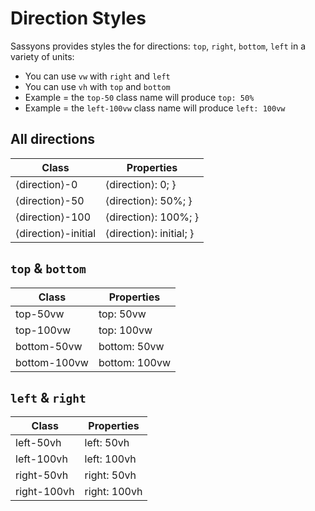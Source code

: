 # Direction Styles

Sassyons provides styles the for directions: `top`, `right`, `bottom`, `left` in a variety of units:
* You can use `vw` with `right` and `left`
* You can use `vh` with `top` and `bottom`
* Example = the `top-50` class name will produce `top: 50%`
* Example = the `left-100vw` class name will produce `left: 100vw`


## All directions

| Class | Properties |
| ----- | ---------- |
| &lang;direction&rang;-0 | &lang;direction&rang;: 0; }
| &lang;direction&rang;-50 | &lang;direction&rang;: 50%; }
| &lang;direction&rang;-100 | &lang;direction&rang;: 100%; }
| &lang;direction&rang;-initial | &lang;direction&rang;: initial; }


## `top` & `bottom`
| Class | Properties |
| ----- | ---------- |
| top-50vw | top: 50vw |
| top-100vw | top: 100vw |
| bottom-50vw | bottom: 50vw |
| bottom-100vw | bottom: 100vw |


## `left` & `right`
| Class | Properties |
| ----- | ---------- |
| left-50vh | left: 50vh |
| left-100vh | left: 100vh |
| right-50vh | right: 50vh |
| right-100vh | right: 100vh |
